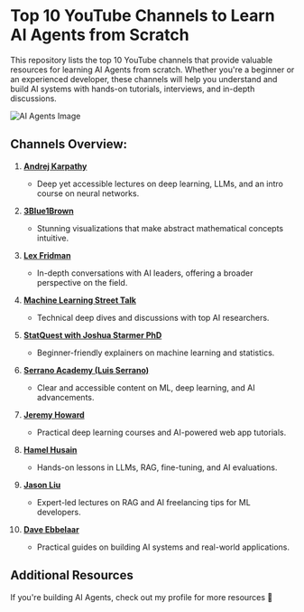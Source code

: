 # Top 10 YouTube Channels to Learn AI Agents from Scratch

This repository lists the top 10 YouTube channels that provide valuable resources for learning AI Agents from scratch. Whether you're a beginner or an experienced developer, these channels will help you understand and build AI systems with hands-on tutorials, interviews, and in-depth discussions.

![AI Agents Image](https://media.licdn.com/dms/image/v2/D4D22AQGZwV5-mUU0Cw/feedshare-shrink_2048_1536/B4DZXttb9hHIAo-/0/1743449866765?e=1746662400&v=beta&t=XPa7AxgLaIJC9ddJididHSGFK9EkcEQmVA1KiZ5fnks)


## Channels Overview:

1. **[Andrej Karpathy](https://lnkd.in/dVA5bGyZ)**
   - Deep yet accessible lectures on deep learning, LLMs, and an intro course on neural networks.

2. **[3Blue1Brown](https://lnkd.in/dQsiH2Xu)**
   - Stunning visualizations that make abstract mathematical concepts intuitive.

3. **[Lex Fridman](https://lnkd.in/dRJ6DVbE)**
   - In-depth conversations with AI leaders, offering a broader perspective on the field.

4. **[Machine Learning Street Talk](https://lnkd.in/dNceZibz)**
   - Technical deep dives and discussions with top AI researchers.

5. **[StatQuest with Joshua Starmer PhD](https://lnkd.in/dTjRCxYP)**
   - Beginner-friendly explainers on machine learning and statistics.

6. **[Serrano Academy (Luis Serrano)](https://lnkd.in/d8fhq7Nq)**
   - Clear and accessible content on ML, deep learning, and AI advancements.

7. **[Jeremy Howard](https://lnkd.in/dkwh53ss)**
   - Practical deep learning courses and AI-powered web app tutorials.

8. **[Hamel Husain](https://lnkd.in/dj8EEzPm)**
   - Hands-on lessons in LLMs, RAG, fine-tuning, and AI evaluations.

9. **[Jason Liu](https://lnkd.in/dbCCXZhb)**
   - Expert-led lectures on RAG and AI freelancing tips for ML developers.

10. **[Dave Ebbelaar](https://lnkd.in/dThXHtpb)**
    - Practical guides on building AI systems and real-world applications.

## Additional Resources

If you're building AI Agents, check out my profile for more resources 👋
